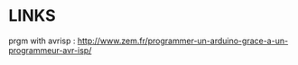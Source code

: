 # LINKS

prgm with avrisp : 
http://www.zem.fr/programmer-un-arduino-grace-a-un-programmeur-avr-isp/

